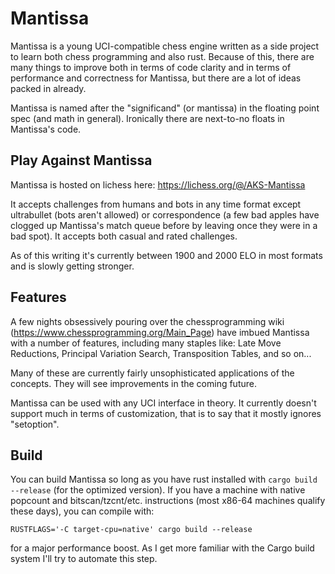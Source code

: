 # Mantissa

Mantissa is a young UCI-compatible chess engine written as a side project to learn both chess programming and also rust.  Because of this, there are many things to improve both in terms of code clarity and in terms of performance and correctness for Mantissa, but there are a lot of ideas packed in already.

Mantissa is named after the "significand" (or mantissa) in the floating point spec (and math in general).  Ironically there are next-to-no floats in Mantissa's code.

## Play Against Mantissa

Mantissa is hosted on lichess here: https://lichess.org/@/AKS-Mantissa

It accepts challenges from humans and bots in any time format except ultrabullet (bots aren't allowed) or correspondence (a few bad apples have clogged up Mantissa's match queue before by leaving once they were in a bad spot).  It accepts both casual and rated challenges.

As of this writing it's currently between 1900 and 2000 ELO in most formats and is slowly getting stronger.

## Features

A few nights obsessively pouring over the chessprogramming wiki (https://www.chessprogramming.org/Main_Page) have imbued Mantissa with a number of features, including many staples like:  Late Move Reductions, Principal Variation Search, Transposition Tables, and so on...

Many of these are currently fairly unsophisticated applications of the concepts.  They will see improvements in the coming future.

Mantissa can be used with any UCI interface in theory.  It currently doesn't support much in terms of customization, that is to say that it mostly ignores "setoption".

## Build

You can build Mantissa so long as you have rust installed with `cargo build --release` (for the optimized version).  If you have a machine with native popcount and bitscan/tzcnt/etc. instructions (most x86-64 machines qualify these days), you can compile with:

```
RUSTFLAGS='-C target-cpu=native' cargo build --release
```

for a major performance boost.  As I get more familiar with the Cargo build system I'll try to automate this step.
